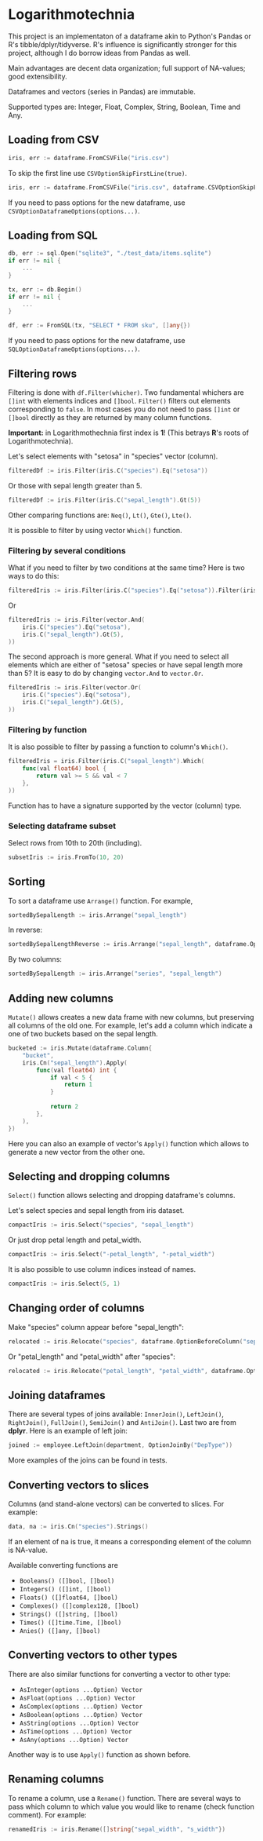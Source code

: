 # Logarithmotechnia

This project is an implementaton of a dataframe akin to Python's Pandas or R's tibble/dplyr/tidyverse. R's influence is significantly stronger for this project, although I do borrow ideas from Pandas as well. 

Main advantages are decent data organization; full support of NA-values; good extensibility.

Dataframes and vectors (series in Pandas) are immutable.

Supported types are: Integer, Float, Complex, String, Boolean, Time and Any.

Loading from CSV
----------------
```Go
iris, err := dataframe.FromCSVFile("iris.csv")
```
To skip the first line use ```CSVOptionSkipFirstLine(true)```. 
```Go
iris, err := dataframe.FromCSVFile("iris.csv", dataframe.CSVOptionSkipFirstLine(true))
```
If you need to pass options for the new dataframe, use ```CSVOptionDataframeOptions(options...)```.

Loading from SQL
----------------
```Go
db, err := sql.Open("sqlite3", "./test_data/items.sqlite")
if err != nil {
	...
}

tx, err := db.Begin()
if err != nil {
	...
}

df, err := FromSQL(tx, "SELECT * FROM sku", []any{})
```
If you need to pass options for the new dataframe, use ```SQLOptionDataframeOptions(options...)```.

Filtering rows
--------------
Filtering is done with ```df.Filter(whicher)```. Two fundamental whichers are ```[]int``` with elements indices and
```[]bool```. ```Filter()``` filters out elements corresponding to ```false```. In most cases you do not need to pass 
```[]int``` or ```[]bool``` directly as they are returned by many column functions.

**Important:** in Logarithmothechnia first index is **1**! (This betrays **R**'s roots of Logarithmotechnia).

Let's select elements with "setosa" in "species" vector (column).

```Go
filteredDf := iris.Filter(iris.C("species").Eq("setosa"))
```
Or those with sepal length greater than 5. 
```Go
filteredDf := iris.Filter(iris.C("sepal_length").Gt(5))
```
Other comparing functions are: ```Neq()```, ```Lt()```, ```Gte()```, ```Lte()```.

It is possible to filter by using vector ```Which()``` function.

### Filtering by several conditions

What if you need to filter by two conditions at the same time? Here is two ways to do this:

```Go
filteredIris := iris.Filter(iris.C("species").Eq("setosa")).Filter(iris.C("sepal_length").Gte(5))
```

Or

```Go
filteredIris := iris.Filter(vector.And(
    iris.C("species").Eq("setosa"),
    iris.C("sepal_length").Gt(5),
))
```
The second approach is more general. What if you need to select all elements which are either of "setosa" species 
or have sepal length more than 5? It is easy to do by changing ```vector.And``` to ```vector.Or```.
```Go
filteredIris := iris.Filter(vector.Or(
    iris.C("species").Eq("setosa"),
    iris.C("sepal_length").Gt(5), 
))
```

### Filtering by function
It is also possible to filter by passing a function to column's ```Which()```.

```go
filteredIris = iris.Filter(iris.C("sepal_length").Which(
	func(val float64) bool {
		return val >= 5 && val < 7
	},
))
```
Function has to have a signature supported by the vector (column) type.

### Selecting dataframe subset
Select rows from 10th to 20th (including).
```go
subsetIris := iris.FromTo(10, 20)
```

Sorting
-------

To sort a dataframe use ```Arrange()``` function. For example, 

```go
sortedBySepalLength := iris.Arrange("sepal_length")
```
In reverse:

```go
sortedBySepalLengthReverse := iris.Arrange("sepal_length", dataframe.OptionArrangeReverse(true))
```
By two columns:
```go
sortedBySepalLength := iris.Arrange("series", "sepal_length")
```

Adding new columns
------------------

```Mutate()``` allows creates a new data frame with new columns, but preserving all columns of the old one. 
For example, let's add a column which indicate a one of two buckets based on the sepal length.

```go
bucketed := iris.Mutate(dataframe.Column{
	"bucket",
	iris.Cn("sepal_length").Apply(
		func(val float64) int {
			if val < 5 {
				return 1
			}
			
			return 2
		},
	),
})
```
Here you can also an example of vector's ```Apply()``` function which allows to generate a new vector from the other 
one. 

Selecting and dropping columns
------------------------------
```Select()``` function allows selecting and dropping dataframe's columns.

Let's select species and sepal length from iris dataset.

```go
compactIris := iris.Select("species", "sepal_length")
```

Or just drop petal length and petal_width.

```go
compactIris := iris.Select("-petal_length", "-petal_width")
```

It is also possible to use column indices instead of names.

```go
compactIris := iris.Select(5, 1)
```

Changing order of columns
-------------------------
Make "species" column appear before "sepal_length": 
```go
relocated := iris.Relocate("species", dataframe.OptionBeforeColumn("sepal_length"))
```
Or "petal_length" and "petal_width" after "species":
```go
relocated := iris.Relocate("petal_length", "petal_width", dataframe.OptionAfterColumn("species"))
```

Joining dataframes
-----
There are several types of joins available: ```InnerJoin()```, ```LeftJoin()```, ```RightJoin()```, ```FullJoin()```, 
```SemiJoin()``` and ```AntiJoin()```. Last two are from **dplyr**. Here is an example of left join:

```go
joined := employee.LeftJoin(department, OptionJoinBy("DepType"))
```
More examples of the joins can be found in tests.

Converting vectors to slices
----------------------------
Columns (and stand-alone vectors) can be converted to slices. For example:
```go
data, na := iris.Cn("species").Strings()
```
If an element of na is true, it means a corresponding element of the column is NA-value.

Available converting functions are 

* ```Booleans() ([]bool, []bool)```
* ```Integers() ([]int, []bool)```
* ```Floats() ([]float64, []bool)```
* ```Complexes() ([]complex128, []bool)```
* ```Strings() ([]string, []bool)```
* ```Times() ([]time.Time, []bool)```
* ```Anies() ([]any, []bool)```

Converting vectors to other types
---------------------------------
There are also similar functions for converting a vector to other type:

* ```AsInteger(options ...Option) Vector```
* ```AsFloat(options ...Option) Vector```
* ```AsComplex(options ...Option) Vector```
* ```AsBoolean(options ...Option) Vector```
* ```AsString(options ...Option) Vector```
* ```AsTime(options ...Option) Vector```
* ```AsAny(options ...Option) Vector```

Another way is to use ```Apply()``` function as shown before.

Renaming columns
----------------
To rename a column, use a ```Rename()``` function. There are several ways to pass which column to which value you 
would like to rename (check function comment). For example:

```go
renamedIris := iris.Rename([]string{"sepal_width", "s_width"})
```